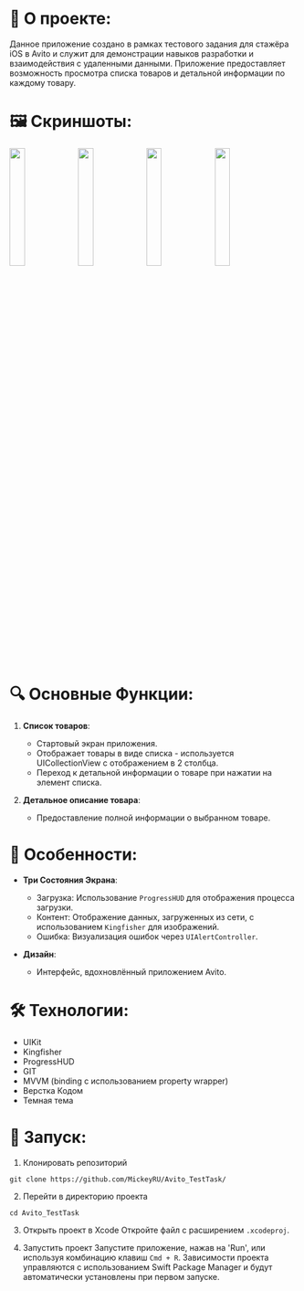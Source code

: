 # 🚀 **О проекте**:  

Данное приложение создано в рамках тестового задания для стажёра iOS в Avito и служит для демонстрации навыков разработки и взаимодействия с удаленными данными. Приложение предоставляет возможность просмотра списка товаров и детальной информации по каждому товару.

# 🖼️ **Скриншоты**:

<p float="left">
  <img src="https://github.com/MickeyRU/Avito_TestTask/assets/91372236/06a7c678-195e-4530-91eb-8117c244dab8" width="23%" />
  <img src="https://github.com/MickeyRU/Avito_TestTask/assets/91372236/fca4a5bc-113e-41c0-940a-d97447adbd0f" width="23%" /> 
  <img src="https://github.com/MickeyRU/Avito_TestTask/assets/91372236/6bf53f37-9602-443c-98f1-6f666b5363f0" width="23%" />
  <img src="https://github.com/MickeyRU/Avito_TestTask/assets/91372236/dc5febd7-74d8-471a-98c5-287dd90a4427" width="23%" />
</p>

# 🔍 **Основные Функции**:

1. **Список товаров**:   
   - Стартовый экран приложения.
   - Отображает товары в виде списка - используется UICollectionView с отображением в 2 столбца.
   - Переход к детальной информации о товаре при нажатии на элемент списка.

2. **Детальное описание товара**:   
   - Предоставление полной информации о выбранном товаре.

# 🌟 **Особенности**:

- **Три Состояния Экрана**:   
   - Загрузка: Использование `ProgressHUD` для отображения процесса загрузки.
   - Контент: Отображение данных, загруженных из сети, с использованием `Kingfisher` для изображений.
   - Ошибка: Визуализация ошибок через `UIAlertController`.

- **Дизайн**:   
   - Интерфейс, вдохновлённый приложением Avito.

# 🛠 **Технологии**:

- UIKit
- Kingfisher
- ProgressHUD
- GIT
- MVVM (binding с использованием property wrapper)
- Верстка Кодом
- Темная тема

# 🚀 **Запуск**:

1. Клонировать репозиторий
```
git clone https://github.com/MickeyRU/Avito_TestTask/

```

2. Перейти в директорию проекта
```
cd Avito_TestTask

```

3. Открыть проект в Xcode
Откройте файл с расширением `.xcodeproj`.

4. Запустить проект
Запустите приложение, нажав на 'Run', или используя комбинацию клавиш `Cmd + R`. Зависимости проекта управляются с использованием Swift Package Manager и будут автоматически установлены при первом запуске.
